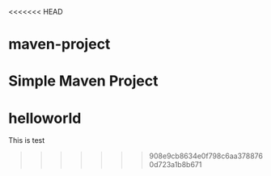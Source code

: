 <<<<<<< HEAD
# maven-project

Simple Maven Project
=======
# helloworld
This is test
>>>>>>> 908e9cb8634e0f798c6aa3788760d723a1b8b671
